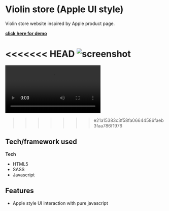 # Violin store (Apple UI style)

Violin store website inspired by Apple product page.

**[click here for demo](https://jiasong214.github.io/violin-store/)**

<<<<<<< HEAD
![screenshot](https://github.com/JiaSong214/violin-store/blob/main/demoVideo.git)
=======
![screenshot](https://github.com/JiaSong214/violin-store/blob/main/demoVideo.mp4)
>>>>>>> e21a15383c3f58fa06644586faeb3faa786f1976

## Tech/framework used

<b>Tech</b>

- HTML5
- SASS
- Javascript

## Features

- Apple style UI interaction with pure javascript
